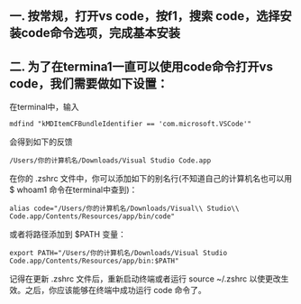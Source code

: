 ## 一. 按常规，打开vs code，按f1，搜索 code，选择安装code命令选项，完成基本安装
## 二. 为了在termina1一直可以使用code命令打开vs code，我们需要做如下设置：
在terminal中，输入
```
mdfind "kMDItemCFBundleIdentifier == 'com.microsoft.VSCode'"
```
会得到如下的反馈
```
/Users/你的计算机名/Downloads/Visual Studio Code.app
```

在你的 .zshrc 文件中，你可以添加如下的别名行(不知道自己的计算机名也可以用 $ whoam1 命令在terminal中查到)：

```
alias code="/Users/你的计算机名/Downloads/Visual\\ Studio\\ Code.app/Contents/Resources/app/bin/code"
```

或者将路径添加到 $PATH 变量：
```
export PATH="/Users/你的计算机名/Downloads/Visual Studio Code.app/Contents/Resources/app/bin:$PATH"

```
记得在更新 .zshrc 文件后，重新启动终端或者运行 source ~/.zshrc 以使更改生效。之后，你应该能够在终端中成功运行 code 命令了。
